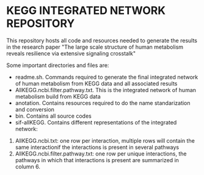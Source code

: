 
# KEGG INTEGRATED NETWORK REPOSITORY

This repository hosts all code and resources needed to generate the results in the research paper "The large scale structure of human metabolism reveals resilience via extensive signaling crosstalk"

Some important directories and files are:
 * readme.sh. Commands required to generate the final integrated network of human metabolism from KEGG data and all associated results
 * AllKEGG.ncbi.filter.pathway.txt. This is the integrated network of human metabolism build from KEGG data
 * anotation. Contains resources required to do the name standarization and conversion
 * bin. Contains all source codes
 * sif-allKEGG. Contains different representations of the integrated network:
  1. AllKEGG.ncbi.txt: one row per interaction, multiple rows will contain the same interactionif the interactions is present in several pathways 
  2. AllKEGG.ncbi.filter.pathway.txt: one row per unique interactions, the pathways in which that interactions is present are summarized in column 6.


